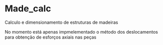 # Made_calc
Calculo e dimensionamento de estruturas de madeiras

No momento está apenas impmelementado o método dos deslocamentos para obtenção de esforços axiais nas peças 

